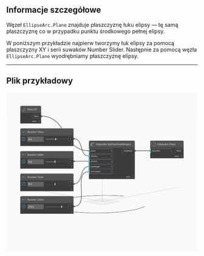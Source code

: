 ## Informacje szczegółowe
Węzeł `EllipseArc.Plane` znajduje płaszczyznę łuku elipsy — tę samą płaszczyznę co w przypadku punktu środkowego pełnej elipsy.

W poniższym przykładzie najpierw tworzymy łuk elipsy za pomocą płaszczyzny XY i serii suwaków Number Slider. Następnie za pomocą węzła `EllipseArc.Plane` wyodrębniamy płaszczyznę elipsy.

___
## Plik przykładowy

![Plane](./Autodesk.DesignScript.Geometry.EllipseArc.Plane_img.jpg)

